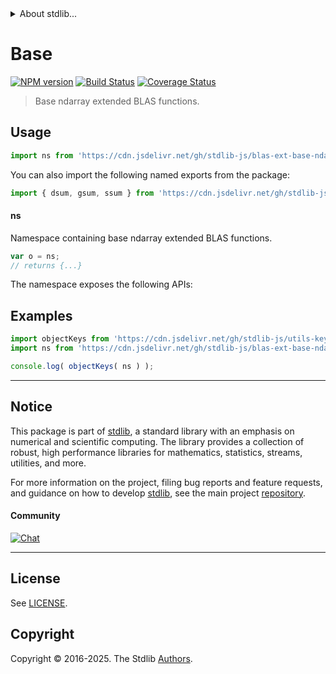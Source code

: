 <!--

@license Apache-2.0

Copyright (c) 2025 The Stdlib Authors.

Licensed under the Apache License, Version 2.0 (the "License");
you may not use this file except in compliance with the License.
You may obtain a copy of the License at

   http://www.apache.org/licenses/LICENSE-2.0

Unless required by applicable law or agreed to in writing, software
distributed under the License is distributed on an "AS IS" BASIS,
WITHOUT WARRANTIES OR CONDITIONS OF ANY KIND, either express or implied.
See the License for the specific language governing permissions and
limitations under the License.

-->


<details>
  <summary>
    About stdlib...
  </summary>
  <p>We believe in a future in which the web is a preferred environment for numerical computation. To help realize this future, we've built stdlib. stdlib is a standard library, with an emphasis on numerical and scientific computation, written in JavaScript (and C) for execution in browsers and in Node.js.</p>
  <p>The library is fully decomposable, being architected in such a way that you can swap out and mix and match APIs and functionality to cater to your exact preferences and use cases.</p>
  <p>When you use stdlib, you can be absolutely certain that you are using the most thorough, rigorous, well-written, studied, documented, tested, measured, and high-quality code out there.</p>
  <p>To join us in bringing numerical computing to the web, get started by checking us out on <a href="https://github.com/stdlib-js/stdlib">GitHub</a>, and please consider <a href="https://opencollective.com/stdlib">financially supporting stdlib</a>. We greatly appreciate your continued support!</p>
</details>

# Base

[![NPM version][npm-image]][npm-url] [![Build Status][test-image]][test-url] [![Coverage Status][coverage-image]][coverage-url] <!-- [![dependencies][dependencies-image]][dependencies-url] -->

> Base ndarray extended BLAS functions.



<section class="usage">

## Usage

```javascript
import ns from 'https://cdn.jsdelivr.net/gh/stdlib-js/blas-ext-base-ndarray@deno/mod.js';
```

You can also import the following named exports from the package:

```javascript
import { dsum, gsum, ssum } from 'https://cdn.jsdelivr.net/gh/stdlib-js/blas-ext-base-ndarray@deno/mod.js';
```

#### ns

Namespace containing base ndarray extended BLAS functions.

```javascript
var o = ns;
// returns {...}
```

The namespace exposes the following APIs:

<!-- <toc pattern="*"> -->

<!-- </toc> -->

</section>

<!-- /.usage -->

<section class="examples">

## Examples

<!-- TODO: better examples -->

<!-- eslint no-undef: "error" -->

```javascript
import objectKeys from 'https://cdn.jsdelivr.net/gh/stdlib-js/utils-keys@deno/mod.js';
import ns from 'https://cdn.jsdelivr.net/gh/stdlib-js/blas-ext-base-ndarray@deno/mod.js';

console.log( objectKeys( ns ) );
```

</section>

<!-- /.examples -->

<!-- Section for related `stdlib` packages. Do not manually edit this section, as it is automatically populated. -->

<section class="related">

</section>

<!-- /.related -->

<!-- Section for all links. Make sure to keep an empty line after the `section` element and another before the `/section` close. -->


<section class="main-repo" >

* * *

## Notice

This package is part of [stdlib][stdlib], a standard library with an emphasis on numerical and scientific computing. The library provides a collection of robust, high performance libraries for mathematics, statistics, streams, utilities, and more.

For more information on the project, filing bug reports and feature requests, and guidance on how to develop [stdlib][stdlib], see the main project [repository][stdlib].

#### Community

[![Chat][chat-image]][chat-url]

---

## License

See [LICENSE][stdlib-license].


## Copyright

Copyright &copy; 2016-2025. The Stdlib [Authors][stdlib-authors].

</section>

<!-- /.stdlib -->

<!-- Section for all links. Make sure to keep an empty line after the `section` element and another before the `/section` close. -->

<section class="links">

[npm-image]: http://img.shields.io/npm/v/@stdlib/blas-ext-base-ndarray.svg
[npm-url]: https://npmjs.org/package/@stdlib/blas-ext-base-ndarray

[test-image]: https://github.com/stdlib-js/blas-ext-base-ndarray/actions/workflows/test.yml/badge.svg?branch=main
[test-url]: https://github.com/stdlib-js/blas-ext-base-ndarray/actions/workflows/test.yml?query=branch:main

[coverage-image]: https://img.shields.io/codecov/c/github/stdlib-js/blas-ext-base-ndarray/main.svg
[coverage-url]: https://codecov.io/github/stdlib-js/blas-ext-base-ndarray?branch=main

<!--

[dependencies-image]: https://img.shields.io/david/stdlib-js/blas-ext-base-ndarray.svg
[dependencies-url]: https://david-dm.org/stdlib-js/blas-ext-base-ndarray/main

-->

[chat-image]: https://img.shields.io/gitter/room/stdlib-js/stdlib.svg
[chat-url]: https://app.gitter.im/#/room/#stdlib-js_stdlib:gitter.im

[stdlib]: https://github.com/stdlib-js/stdlib

[stdlib-authors]: https://github.com/stdlib-js/stdlib/graphs/contributors

[umd]: https://github.com/umdjs/umd
[es-module]: https://developer.mozilla.org/en-US/docs/Web/JavaScript/Guide/Modules

[deno-url]: https://github.com/stdlib-js/blas-ext-base-ndarray/tree/deno
[deno-readme]: https://github.com/stdlib-js/blas-ext-base-ndarray/blob/deno/README.md
[umd-url]: https://github.com/stdlib-js/blas-ext-base-ndarray/tree/umd
[umd-readme]: https://github.com/stdlib-js/blas-ext-base-ndarray/blob/umd/README.md
[esm-url]: https://github.com/stdlib-js/blas-ext-base-ndarray/tree/esm
[esm-readme]: https://github.com/stdlib-js/blas-ext-base-ndarray/blob/esm/README.md
[branches-url]: https://github.com/stdlib-js/blas-ext-base-ndarray/blob/main/branches.md

[stdlib-license]: https://raw.githubusercontent.com/stdlib-js/blas-ext-base-ndarray/main/LICENSE

</section>

<!-- /.links -->
